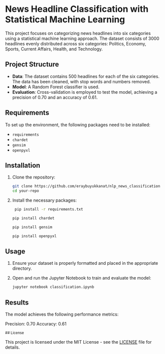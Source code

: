 # News Headline Classification with Statistical Machine Learning

This project focuses on categorizing news headlines into six categories using a statistical machine learning approach. The dataset consists of 3000 headlines evenly distributed across six categories: Politics, Economy, Sports, Current Affairs, Health, and Technology.

## Project Structure

- **Data**: The dataset contains 500 headlines for each of the six categories. The data has been cleaned, with stop words and numbers removed.
- **Model**: A Random Forest classifier is used.
- **Evaluation**: Cross-validation is employed to test the model, achieving a precision of 0.70 and an accuracy of 0.61.

## Requirements

To set up the environment, the following packages need to be installed:

- `requirements`
- `chardet`
- `gensim`
- `openpyxl`

## Installation

1. Clone the repository:
   ```bash
   git clone https://github.com/eraybuyukkanat/nlp_news_classification.git
   cd your-repo

2. Install the necessary packages:

   ```sh
    pip install -r requirements.txt
    ```

    ```sh
    pip install chardet
    ```

    ```sh
    pip install gensim
    ```

    ```sh
    pip install openpyxl
    ```

## Usage

1. Ensure your dataset is properly formatted and placed in the appropriate directory.
2. Open and run the Jupyter Notebook to train and evaluate the model:

    ```sh
    jupyter notebook classification.ipynb
    ```

## Results
The model achieves the following performance metrics:

Precision: 0.70
Accuracy: 0.61

<sub>## License

This project is licensed under the MIT License - see the <a href="LICENSE.txt">LICENSE</a> file for details.</sub>